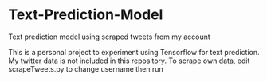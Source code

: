 # Text-Prediction-Model
Text prediction model using scraped tweets from my account

This is a personal project to experiment using Tensorflow for text prediction.
My twitter data is not included in this repository.
To scrape own data, edit scrapeTweets.py to change username then run
